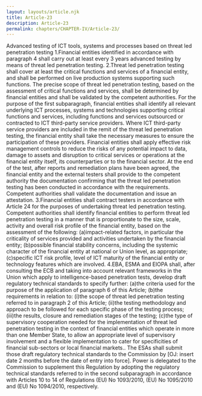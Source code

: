 ```yaml
---
layout: layouts/article.njk
title: Article-23
description: Article-23
permalink: chapters/CHAPTER-IV/Article-23/
---
```

Advanced testing of ICT tools, systems and processes based on threat led penetration testing 
1.Financial entities identified in accordance with paragraph 4 shall carry out at least every 3 years advanced testing by means of threat led penetration testing. 
2.Threat led penetration testing shall cover at least the critical functions and services of a financial entity, and shall be performed on live production systems supporting such functions. The precise scope of threat led penetration testing, based on the assessment of critical functions and services, shall be determined by financial entities and shall be validated by the competent authorities. 
For the purpose of the first subparagraph, financial entities shall identify all relevant underlying ICT processes, systems and technologies supporting critical functions and services, including functions and services outsourced or contracted to ICT third-party service providers. 
Where ICT third-party service providers are included in the remit of the threat led penetration testing, the financial entity shall take the necessary measures to ensure the participation of these providers. 
Financial entities shall apply effective risk management controls to reduce the risks of any potential impact to data, damage to assets and disruption to critical services or operations at the financial entity itself, its counterparties or to the financial sector.
At the end of the test, after reports and remediation plans have been agreed, the financial entity and the external testers shall provide to the competent authority the documentation confirming that the threat led penetration testing has been conducted in accordance with the requirements. Competent authorities shall validate the documentation and issue an attestation. 
3.Financial entities shall contract testers in accordance with Article 24 for the purposes of undertaking threat led penetration testing. 
Competent authorities shall identify financial entities to perform threat led penetration testing in a manner that is proportionate to the size, scale, activity and overall risk profile of the financial entity, based on the assessment of the following: 
(a)impact-related factors, in particular the criticality of services provided and activities undertaken by the financial entity; 
(b)possible financial stability concerns, including the systemic character of the financial entity at national or Union level, as appropriate;
(c)specific ICT risk profile, level of ICT maturity of the financial entity or technology features which are involved. 
4.EBA, ESMA and EIOPA shall, after consulting the ECB and taking into account relevant frameworks in the Union which apply to intelligence-based penetration tests, develop draft regulatory technical standards to specify further: 
(a)the criteria used for the purpose of the application of paragraph 6 of this Article; 
(b)the requirements in relation to:
(i)the scope of threat led penetration testing referred to in paragraph 2 of this Article; 
(ii)the testing methodology and approach to be followed for each specific phase of the testing process; 
(iii)the results, closure and remediation stages of the testing;
(c)the type of supervisory cooperation needed for the implementation of threat led penetration testing in the context of financial entities which operate in more than one Member State, to allow an appropriate level of supervisory involvement and a flexible implementation to cater for specificities of financial sub-sectors or local financial markets.. 
The ESAs shall submit those draft regulatory technical standards to the Commission by [OJ: insert date 2 months before the date of entry into force].
Power is delegated to the Commission to supplement this Regulation by adopting the regulatory technical standards referred to in the second subparagraph in accordance with Articles 10 to 14 of Regulations (EU) No 1093/2010, (EU) No 1095/2010 and (EU) No 1094/2010, respectively.

